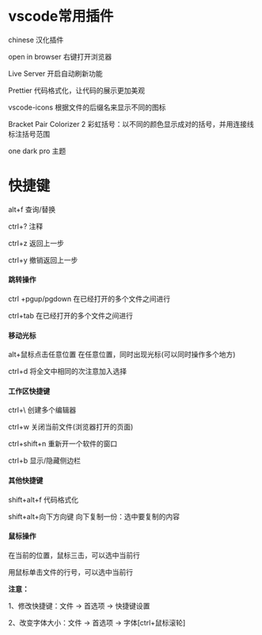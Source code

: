 # vscode常用插件

chinese  汉化插件

open in browser  右键打开浏览器

Live Server  开启自动刷新功能

Prettier  代码格式化，让代码的展示更加美观

vscode-icons  根据文件的后缀名来显示不同的图标

Bracket Pair Colorizer 2  彩虹括号：以不同的颜色显示成对的括号，并用连接线标注括号范围

one dark pro  主题

# 快捷键

alt+f	查询/替换

ctrl+?  注释

ctrl+z  返回上一步

ctrl+y  撤销返回上一步

#### 跳转操作

ctrl +pgup/pgdown  在已经打开的多个文件之间进行

ctrl+tab  在已经打开的多个文件之间进行

#### 移动光标

alt+鼠标点击任意位置  在任意位置，同时出现光标(可以同时操作多个地方)

ctrl+d  将全文中相同的次注意加入选择

#### 工作区快捷键

ctrl+\  创建多个编辑器

ctrl+w  关闭当前文件(浏览器打开的页面)

ctrl+shift+n  重新开一个软件的窗口

ctrl+b  显示/隐藏侧边栏

#### 其他快捷键

shift+alt+f  代码格式化

shift+alt+向下方向键  向下复制一份：选中要复制的内容

#### 鼠标操作

在当前的位置，鼠标三击，可以选中当前行

用鼠标单击文件的行号，可以选中当前行

**注意：**

1、修改快捷键：文件 -> 首选项 -> 快捷键设置

2、改变字体大小：文件 -> 首选项 -> 字体[ctrl+鼠标滚轮]